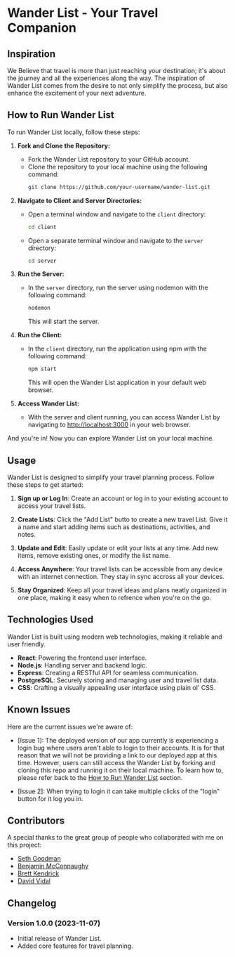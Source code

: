 # Wander List - Your Travel Companion

## Inspiration

We Believe that travel is more than just reaching your destination; it's about the journey and all the experiences along the way. The inspiration of Wander List comes from the desire to not only simplify the process, but also enhance the excitement of your next adventure.

## How to Run Wander List

<a name="run"></a>

To run Wander List locally, follow these steps:

1. **Fork and Clone the Repository:**
   - Fork the Wander List repository to your GitHub account.
   - Clone the repository to your local machine using the following command:
     ```bash
     git clone https://github.com/your-username/wander-list.git
     ```

2. **Navigate to Client and Server Directories:**
   - Open a terminal window and navigate to the `client` directory:
     ```bash
     cd client
     ```
   - Open a separate terminal window and navigate to the `server` directory:
     ```bash
     cd server
     ```

3. **Run the Server:**
   - In the `server` directory, run the server using nodemon with the following command:
     ```bash
     nodemon
     ```
     This will start the server.

4. **Run the Client:**
   - In the `client` directory, run the application using npm with the following command:
     ```bash
     npm start
     ```
     This will open the Wander List application in your default web browser.

5. **Access Wander List:**
   - With the server and client running, you can access Wander List by navigating to [http://localhost:3000](http://localhost:3000) in your web browser.

And you're in! Now you can explore Wander List on your local machine.

## Usage

Wander List is designed to simplify your travel planning process. Follow these steps to get started:

1. **Sign up or Log In**: Create an account or log in to your existing account to access your travel lists.

2. **Create Lists**: Click the "Add List" butto to create a new travel List. Give it a name and start adding items such as destinations, activities, and notes.

3. **Update and Edit**: Easily update or edit your lists at any time. Add new items, remove existing ones, or modify the list name.

4. **Access Anywhere**:  Your travel lists can be accessible from any device with an internet connection. They stay in sync accross all your devices.

5. **Stay Organized**: Keep all your travel ideas and plans neatly organized in one place, making it easy when to refrence when you're on the go.

## Technologies Used

Wander List is built using modern web technologies, making it reliable and user friendly.

- **React**: Powering the frontend user interface.
- **Node.js**: Handling server and backend logic.
- **Express**: Creating a RESTful API for seamless communication.
- **PostgreSQL**: Securely storing and managing user and travel list data.
- **CSS**: Crafting a visually appealing user interface using plain ol' CSS.


## Known Issues

Here are the current issues we're aware of:

- [Issue 1]: The deployed version of our app currently is experiencing a login bug where users aren't able to login to their accounts. It is for that reason that we will not be providing a link to our deployed app at this time. However, users can still access the Wander List by forking and cloning this repo and running it on their local machine. To learn how to, please refer back to the [How to Run Wander List](#run) section.

- [Issue 2]: When trying to login it can take multiple clicks of the "login" button for it log you in.

## Contributors

A special thanks to the great group of people who collaborated with me on this project:
 
- [Seth Goodman](https://github.com/sethgoody)
- [Benjamin McConnaughy](https://github.com/MyManny)
- [Brett Kendrick](https://github.com/BrettKendrick)
- [David Vidal](https://github.com/davidvid1)

## Changelog

### Version 1.0.0 (2023-11-07)

- Initial release of Wander List.
- Added core features for travel planning.